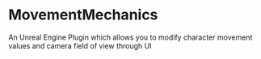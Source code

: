 # MovementMechanics
An Unreal Engine Plugin which allows you to modify character movement values and  camera field of view through UI

